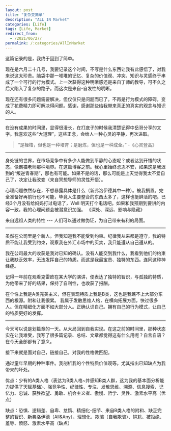 ```yaml
---
layout: post
title: "复杂变简单"
description: "ALL IN Market"
categories: [Life]
tags: [Life, Market]
redirect_from:
  - /2021/06/27/
permalink: /:categories/AllInMarket
---
```

这篇记录的是，我终于回到了简单。

现在是六月二十几号，我要记录这个时间，不写是什么东西让我有此感悟了，对我来说这太珍贵。脑袋中那一堆堆的记忆、复杂的价值观、冲突、知识与灵感终于串成了一个可行的行为模式。上一次获得这种明晰感还是来自丁师的教导，可不久之后又陷入了复杂的路子。而这次是来自-自发性的明晰。

现在还有很多问题需要解决，但仅仅只是问题而已了。不再是行为模式的障碍，变成了花费精力即可解决得问题。感谢，感谢那些给我带来真正的真实的观念与知识的人。

****

在没有成果的时间里，显得很漫长，在打底子的时候我清楚记得中岳哥分享的文字。我喜欢这些“大道理”，这些正念，会给人一种心灵的平静，再次进取。

>“是桎梏，但也是一种培育；是磨炼，但也是一种成全。” -《心灵登高》

****

身处链的世界，在市场竞争中有多少人能做到平静的心态呢？或者达到开悟的状态，像霸猫老师那种境界。在这篇博客之前。我心里始终忐忑不安，如果这是我迟到的“叛逆青春期”，那也有可能。如果不是的话，那么可能是上天觉得我太不爱自己了，决定让我改变（来自冥想导师的灵性开悟）。

心理问题依然存在，不想暴露具体是什么（新弗洛伊德其中一种）。被我搁置。完全准备好再前行也不可能，毕竟人生要整合的东西太多了，这样也挺鲜活的吧。已经3个月没有给妈妈打过电话了，Well 明天打个电话吧。如果和我预期到要讲的内容一致，我的心理问题会被潜意识加强。 《深处、深远、影响与隐藏》

来自远祖人类的特性 ---  人们可以通过做伪证，为自己带来有利的局面。

****

虽然在公司里是个新人。但我知道我不能受到约束。纪律我从来都是遵守，我的特质不能让我受到约束，观察我在外汇市场中的买卖，我只能遵从自己遵从的。

我在公司最大的收获是我对已知的确认。没有人能交到我什么，我看到他们的约束让我缺乏效率，无法发挥自己的特质。而这是我最宝贵、独特的东西。连同这种神经症。

记得一年前在观看克雷欧在某大学的演讲，便表达了独特的智识，与孤独的特质，为他带来了好的结果，保持了自利性，也收获了报酬。

在个性上我是A类完美主义，但在表现特质上我是B类，这也是我瞧不上大部分东西的根源。附和让我很累。
我属于发散思维人格，在横向拓展方面，快过很多人。但在精细化方面不如大部分人。正确认识自己。拥有自己的行为模式，让自己的特质更好的发挥。

****

今天可以说是划篇章的一天。从大局回到自我实现。在这之前的时间里，那种状态实在让我难受，我写了很多篇记录、总结、文章都觉得这有什么用呢？自言自语？在今天全部都有了意义。

接下来就是面对自己，链接自己，对我的性格做匹配。

通过童年早期的种种事件。我剖析我的个性特质价值观等。尤其指出已知缺点为我带来的坏处。

优点：少有的A类人格（表达为B类人格~并感知B类人群，这为我的基本面分析能力提供了天赋基础）、强竞争性、纪律性、专注、发散思维、溯源、信息搜索、记忆力、忠诚、获胜欲望、勇敢、机会主义者、傲慢、哲学、灵性、激素水平高（优点）

缺点：恐惧、逻辑差、自卑、怠惰、精细化-细节、来自B类人格的附和、缺乏完整的智识、新弗洛伊德（All&Any）、理想化、欺骗（自我欺骗）、尴尬、被拒绝、羞辱、愤怒、激素水平高（缺点）


